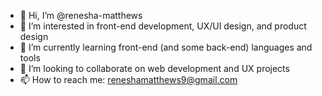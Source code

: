- 👋 Hi, I’m @renesha-matthews
- 👀 I’m interested in front-end development, UX/UI design, and product design 
- 🌱 I’m currently learning front-end (and some back-end) languages and tools
- 💞️ I’m looking to collaborate on web development and UX projects
- 📫 How to reach me: reneshamatthews9@gmail.com

<!---
renesha-matthews/renesha-matthews is a ✨ special ✨ repository because its `README.md` (this file) appears on your GitHub profile.
You can click the Preview link to take a look at your changes.
--->
